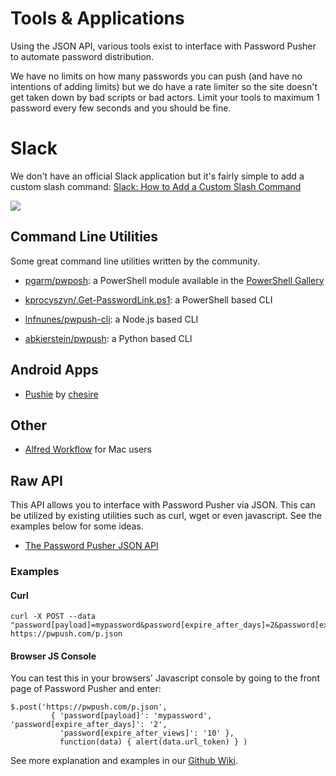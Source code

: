 # Tools & Applications

Using the JSON API, various tools exist to interface with Password Pusher to automate password distribution.

We have no limits on how many passwords you can push (and have no intentions of adding limits) but we do have a rate limiter so the site doesn't get taken down by bad scripts or bad actors.  Limit your tools to maximum 1 password every few seconds and you should be fine.

# Slack

We don't have an official Slack application but it's fairly simple to add a custom slash command: [Slack: How to Add a Custom Slash Command](https://github.com/pglombardo/PasswordPusher/wiki/PasswordPusher-&-Slack:-Custom-Slash-Command)

![](https://disznc.s3.amazonaws.com/pwpush-slack.png)

## Command Line Utilities

Some great command line utilities written by the community.

* [pgarm/pwposh](https://github.com/pgarm/pwposh): a PowerShell module available in the [PowerShell Gallery](https://www.powershellgallery.com/packages/PwPoSh/)

*  [kprocyszyn/.Get-PasswordLink.ps1](https://github.com/kprocyszyn/tools/blob/master/Get-PasswordLink/Get-PasswordLink.ps1): a PowerShell based CLI

*  [lnfnunes/pwpush-cli](https://github.com/lnfnunes/pwpush-cli): a Node.js based CLI 

* [abkierstein/pwpush](https://github.com/abkierstein/pwpush): a Python based CLI

## Android Apps

*  [Pushie](https://play.google.com/store/apps/details?id=com.chesire.pushie) by [chesire](https://github.com/chesire)

## Other

* [Alfred Workflow](http://www.packal.org/workflow/passwordpusher) for Mac users

## Raw API

This API allows you to interface with Password Pusher via JSON.  This can be utilized by existing utilities such as curl, wget or even javascript.  See the examples below for some ideas.

* [The Password Pusher JSON API](https://github.com/pglombardo/PasswordPusher/wiki/Password-API)

### Examples

#### Curl

```
curl -X POST --data "password[payload]=mypassword&password[expire_after_days]=2&password[expire_after_views]=10" https://pwpush.com/p.json
```

#### Browser JS Console

You can test this in your browsers' Javascript console by going to the front page of Password Pusher and enter:

```
$.post('https://pwpush.com/p.json',
         { 'password[payload]': 'mypassword', 'password[expire_after_days]': '2',
           'password[expire_after_views]': '10' }, 
           function(data) { alert(data.url_token) } )
```

See more explanation and examples in our [Github Wiki](https://github.com/pglombardo/PasswordPusher/wiki/Password-API).